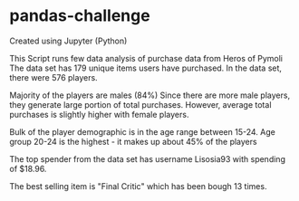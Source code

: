 # pandas-challenge
Created using Jupyter (Python) 

This Script runs few data analysis of purchase data from Heros of Pymoli 
The data set has 179 unique items users have purchased. 
In the data set, there were 576 players. 

Majority of the players are males (84%) 
Since there are more male players, they generate large portion of total purchases. 
However, average total purchases is slightly higher with female players. 

Bulk of the player demographic is in the age range between 15-24. 
Age group 20-24 is the highest - it makes up about 45% of the players 

The top spender from the data set has username Lisosia93 with spending of $18.96. 

The best selling item is "Final Critic" which has been bough 13 times. 
